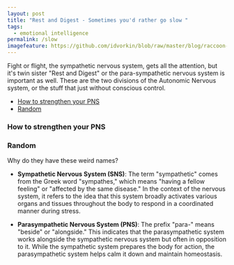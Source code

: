 ```yaml
---
layout: post
title: "Rest and Digest - Sometimes you'd rather go slow "
tags:
  - emotional intelligence
permalink: /slow
imagefeature: https://github.com/idvorkin/blob/raw/master/blog/raccoon-shrink-couch.webp
---
```


Fight or flight, the sympathetic nervous system, gets all the attention, but it's twin sister "Rest and Digest" or the para-sympathetic nervous system is important as well. These are the two divisions of the Autonomic Nervous system, or the stuff that just without conscious control.

<!-- prettier-ignore-start -->


<!-- vim-markdown-toc GFM -->

- [How to strengthen your PNS](#how-to-strengthen-your-pns)
- [Random](#random)

<!-- vim-markdown-toc -->
<!-- prettier-ignore-end -->

### How to strengthen your PNS

### Random

Why do they have these weird names?

- **Sympathetic Nervous System (SNS)**: The term "sympathetic" comes from the Greek word "sympathes," which means "having a fellow feeling" or "affected by the same disease." In the context of the nervous system, it refers to the idea that this system broadly activates various organs and tissues throughout the body to respond in a coordinated manner during stress.

- **Parasympathetic Nervous System (PNS)**: The prefix "para-" means "beside" or "alongside." This indicates that the parasympathetic system works alongside the sympathetic nervous system but often in opposition to it. While the sympathetic system prepares the body for action, the parasympathetic system helps calm it down and maintain homeostasis.
